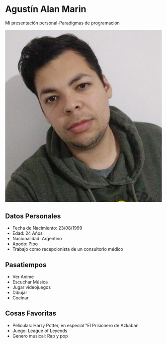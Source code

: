 # Agustín Alan Marin
Mi presentación personal-Paradigmas de programación

![](./IMG/Foto.jpg)

## Datos Personales

* Fecha de Nacimiento: 23/08/1999
* Edad: 24 Años
* Nacionalidad: Argentino 
* Apodo: Pipo
* Trabajo como recepcionista de un consultorio médico

## Pasatiempos
* Ver Anime
* Escuchar Música
* Jugar videojuegos
* Dibujar
* Cocinar

## Cosas Favoritas
* Películas: Harry Potter, en especial "El Prisionero de Azkaban
* Juego: League of Leyends
* Genero musical: Rap y pop
